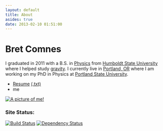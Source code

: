 ```yaml
---
layout: default
title: About
asides: true
date: 2013-02-10 01:51:00
---
```

<div>
<h1>Bret Comnes</h1>
<p>I graduated in 2011 with a B.S. in <a href="http://www.humboldt.edu/physics/">Physics</a> from <span><a href="http://www.humboldt.edu/" >Humboldt State University</a></span> where I helped study <a href="http://www.humboldt.edu/physics/gravitational-lab.html">gravity</a>.  I currently live in <span><a href="https://maps.google.com/maps?q=Portland+OR">Portland, OR</a></span> where I am working on my PhD in Physics at <span><a href="http://pdx.edu">Portland State University</a></span>.</p>

<ul>
<li><a href="/assets/resume/Bret_Comnes_CV_Public.pdf">Resume</a> <a href="/assets/resume/Bret-Comnes-Public.txt">(.txt)</a></li>
<li><i class="icon-envelope"></i> <script type="text/javascript" src="/assets/js/email.js"> </script> me</li>
</ul>

<a href="http://www.flickr.com/photos/bretc/">
<img src="http://www.gravatar.com/avatar/8d8b82740cb7ca994449cccd1dfdef5f?s=200" class="img-polaroid" alt="A picture of me!">
</a>
</div>

### Site Status:
[![Build Status](https://travis-ci.org/bcomnes/bcomnes.github.io.svg?branch=master)](https://travis-ci.org/bcomnes/bcomnes.github.io)
[![Dependency Status](https://gemnasium.com/bcomnes/bcomnes.github.io.png)](https://gemnasium.com/bcomnes/bcomnes.github.io)
